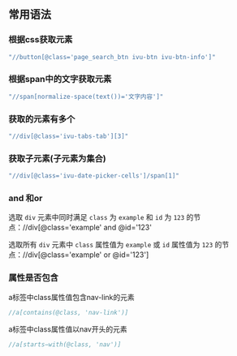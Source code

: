 ## 常用语法

### 根据css获取元素

```js
"//button[@class='page_search_btn ivu-btn ivu-btn-info']"
```

### 根据span中的文字获取元素

```js
"//span[normalize-space(text())='文字内容']"
```

### 获取的元素有多个

```js
"//div[@class='ivu-tabs-tab'][3]"
```

### 获取子元素(子元素为集合)

```js
"//div[@class='ivu-date-picker-cells']/span[1]"
```

### and 和or

选取 `div` 元素中同时满足 `class` 为 `example` 和 `id` 为 `123` 的节点：//div[@class='example' and @id='123'

选取所有 `div` 元素中 `class` 属性值为 `example` 或 `id` 属性值为 `123` 的节点：//div[@class='example' or @id='123']

### 属性是否包含

a标签中class属性值包含nav-link的元素

```js
//a[contains(@class, 'nav-link')]
```

a标签中class属性值以nav开头的元素

```js
//a[starts−with(@class, 'nav')]
```


